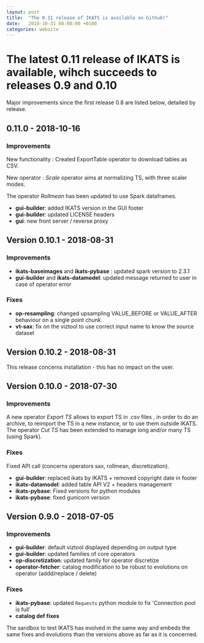 ```yaml
---
layout: post
title:  "The 0.11 release of IKATS is available on Github!"
date:   2018-10-31 08:00:00 +0100
categories: website
---
```


The latest 0.11 release of IKATS is available, wihch succeeds to releases 0.9 and 0.10
========================================================================================

Major improvements since the first release 0.8 are listed below, detailed by release.


## 0.11.0 - 2018-10-16

### Improvements

New functionality : Created ExportTable operator to download tables as CSV.

New operator : *Scale* operator aims at normalizing TS, with three scaler modes.

The operator *Rollmean* has been updated to use Spark dataframes.

* **gui-builder**: added IKATS version in the GUI footer
* **gui-builder**: updated LICENSE headers
* **gui**: new front server / reverse proxy



## Version 0.10.1 - 2018-08-31

### Improvements
* **ikats-baseimages** and **ikats-pybase** : updated spark version to 2.3.1
* **gui-builder** and **ikats-datamodel**: updated message returned to user in case of operator error

### Fixes
* **op-resampling**: changed upsampling VALUE_BEFORE or VALUE_AFTER behaviour on a single point chunk
* **vt-sax**: fix on the viztool to use correct input name to know the source dataset

## Version 0.10.2 - 2018-08-31

This release concerns installation - this has no impact on the user.

## Version 0.10.0 - 2018-07-30

### Improvements
A new operator *Export TS*  allows to export TS in .csv files , in order to do an archive, to reimport the TS in a new instance, or to use them outside IKATS.
The operator *Cut TS* has been extended to manage long and/or many TS (using Spark).


### Fixes

Fixed API call (concerns operators sax, rollmean, discretization).
* **gui-builder**: replaced ikats by IKATS + removed copyright date in footer
* **ikats-datamodel**: added table API  V2 + headers management
* **ikats-pybase**: Fixed versions for python modules
* **ikats-pybase**: fixed gunicorn version


## Version 0.9.0 - 2018-07-05

### Improvements

* **gui-builder**: default viztool displayed depending on output type
* **gui-builder**: updated families of core operators
* **op-discretization**: updated family for operator discretize
* **operator-fetcher**: catalog modification to be robust to evolutions on operator (addd/replace / delete)

### Fixes

* **ikats-pybase**: updated `Requests` python module to fix 'Connection pool is full'
* **catalog def fixes**


The sandbox to test IKATS has evolved in the same way and embeds the same fixes and evolutions than the versions above as far as it is concerned.
